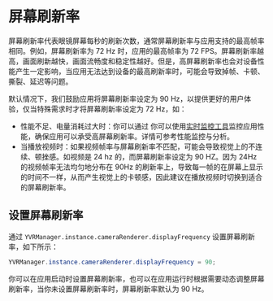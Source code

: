 # 屏幕刷新率

屏幕刷新率代表眼镜屏幕每秒的刷新次数，通常屏幕刷新率与应用支持的最高帧率相同。例如，屏幕刷新率为 72 Hz 时，应用的最高帧率为 72 FPS。屏幕刷新率越高，画面刷新越快，画面流畅度和稳定性越好。但是，高屏幕刷新率也会对设备性能产生一定影响，当应用无法达到设备的最高刷新率时，可能会导致掉帧、卡顿、撕裂、延迟等问题。

默认情况下，我们鼓励应用将屏幕刷新率设定为 90 Hz，以提供更好的用户体验，仅当特殊需求时才将屏幕刷新率设定为 72 Hz，如：
- 性能不足、电量消耗过大时：你可以通过 你可以使用[实时监控工具](https://developer.pfdm.cn/yvrdoc/unity_CN/UserManual_CN/MetricsTool.html)监控应用性能，确保应用可以承受高屏幕刷新率。详情可参考性能监控与分析。
- 当播放视频时：如果视频帧率与屏幕刷新率不匹配，可能会导致视觉上的不连续、顿挫感。如视频是 24 hz 的，而屏幕刷新率设定为 90 HZ。因为 24Hz 的视频帧率无法均匀地分布在 90Hz 的刷新率上，导致每一帧的在屏幕上显示的时间不一样，从而产生视觉上的卡顿感，因此建议在播放视频时切换到适合的屏幕刷新率。

## 设置屏幕刷新率

通过 `YVRManager.instance.cameraRenderer.displayFrequency` 设置屏幕刷新率，如下所示：

```csharp
YVRManager.instance.cameraRenderer.displayFrequency = 90;
```

你可以在应用启动时设置屏幕刷新率，也可以在应用运行时根据需要动态调整屏幕刷新率，当你未设置屏幕刷新率时，屏幕刷新率默认为 90 Hz。